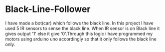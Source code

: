 # Black-Line-Follower
I have made a bot(car) which follows the black line. In this project I have used 5 IR sensors to sense the black line. When IR sensor is on Black line it gives output '1' else it give '0'.Through this logic i have programmed my motors using arduino uno accordingly so that it only follows the black line only.
